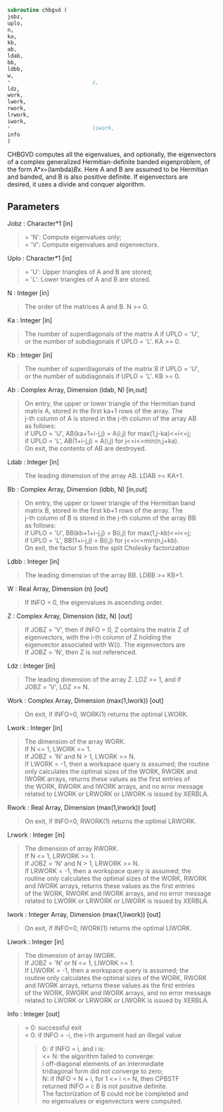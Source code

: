 ```fortran  
subroutine chbgvd (  
jobz,  
uplo,  
n,  
ka,  
kb,  
ab,  
ldab,  
bb,  
ldbb,  
w,  
*                          z,  
ldz,  
work,  
lwork,  
rwork,  
lrwork,  
iwork,  
*                          liwork,  
info  
)  
```  
  
CHBGVD computes all the eigenvalues, and optionally, the eigenvectors  
of a complex generalized Hermitian-definite banded eigenproblem, of  
the form A*x=(lambda)*B*x. Here A and B are assumed to be Hermitian  
and banded, and B is also positive definite.  If eigenvectors are  
desired, it uses a divide and conquer algorithm.  
  
  
## Parameters  
Jobz : Character*1 [in]  
> = 'N':  Compute eigenvalues only;  
> = 'V':  Compute eigenvalues and eigenvectors.  
  
Uplo : Character*1 [in]  
> = 'U':  Upper triangles of A and B are stored;  
> = 'L':  Lower triangles of A and B are stored.  
  
N : Integer [in]  
> The order of the matrices A and B.  N >= 0.  
  
Ka : Integer [in]  
> The number of superdiagonals of the matrix A if UPLO = 'U',  
> or the number of subdiagonals if UPLO = 'L'. KA >= 0.  
  
Kb : Integer [in]  
> The number of superdiagonals of the matrix B if UPLO = 'U',  
> or the number of subdiagonals if UPLO = 'L'. KB >= 0.  
  
Ab : Complex Array, Dimension (ldab, N) [in,out]  
> On entry, the upper or lower triangle of the Hermitian band  
> matrix A, stored in the first ka+1 rows of the array.  The  
> j-th column of A is stored in the j-th column of the array AB  
> as follows:  
> if UPLO = 'U', AB(ka+1+i-j,j) = A(i,j) for max(1,j-ka)<=i<=j;  
> if UPLO = 'L', AB(1+i-j,j)    = A(i,j) for j<=i<=min(n,j+ka).  
> On exit, the contents of AB are destroyed.  
  
Ldab : Integer [in]  
> The leading dimension of the array AB.  LDAB >= KA+1.  
  
Bb : Complex Array, Dimension (ldbb, N) [in,out]  
> On entry, the upper or lower triangle of the Hermitian band  
> matrix B, stored in the first kb+1 rows of the array.  The  
> j-th column of B is stored in the j-th column of the array BB  
> as follows:  
> if UPLO = 'U', BB(kb+1+i-j,j) = B(i,j) for max(1,j-kb)<=i<=j;  
> if UPLO = 'L', BB(1+i-j,j)    = B(i,j) for j<=i<=min(n,j+kb).  
> On exit, the factor S from the split Cholesky factorization  
  
Ldbb : Integer [in]  
> The leading dimension of the array BB.  LDBB >= KB+1.  
  
W : Real Array, Dimension (n) [out]  
> If INFO = 0, the eigenvalues in ascending order.  
  
Z : Complex Array, Dimension (ldz, N) [out]  
> If JOBZ = 'V', then if INFO = 0, Z contains the matrix Z of  
> eigenvectors, with the i-th column of Z holding the  
> eigenvector associated with W(i). The eigenvectors are  
> If JOBZ = 'N', then Z is not referenced.  
  
Ldz : Integer [in]  
> The leading dimension of the array Z.  LDZ >= 1, and if  
> JOBZ = 'V', LDZ >= N.  
  
Work : Complex Array, Dimension (max(1,lwork)) [out]  
> On exit, if INFO=0, WORK(1) returns the optimal LWORK.  
  
Lwork : Integer [in]  
> The dimension of the array WORK.  
> If N <= 1,               LWORK >= 1.  
> If JOBZ = 'N' and N > 1, LWORK >= N.  
> If LWORK = -1, then a workspace query is assumed; the routine  
> only calculates the optimal sizes of the WORK, RWORK and  
> IWORK arrays, returns these values as the first entries of  
> the WORK, RWORK and IWORK arrays, and no error message  
> related to LWORK or LRWORK or LIWORK is issued by XERBLA.  
  
Rwork : Real Array, Dimension (max(1,lrwork)) [out]  
> On exit, if INFO=0, RWORK(1) returns the optimal LRWORK.  
  
Lrwork : Integer [in]  
> The dimension of array RWORK.  
> If N <= 1,               LRWORK >= 1.  
> If JOBZ = 'N' and N > 1, LRWORK >= N.  
> If LRWORK = -1, then a workspace query is assumed; the  
> routine only calculates the optimal sizes of the WORK, RWORK  
> and IWORK arrays, returns these values as the first entries  
> of the WORK, RWORK and IWORK arrays, and no error message  
> related to LWORK or LRWORK or LIWORK is issued by XERBLA.  
  
Iwork : Integer Array, Dimension (max(1,liwork)) [out]  
> On exit, if INFO=0, IWORK(1) returns the optimal LIWORK.  
  
Liwork : Integer [in]  
> The dimension of array IWORK.  
> If JOBZ = 'N' or N <= 1, LIWORK >= 1.  
> If LIWORK = -1, then a workspace query is assumed; the  
> routine only calculates the optimal sizes of the WORK, RWORK  
> and IWORK arrays, returns these values as the first entries  
> of the WORK, RWORK and IWORK arrays, and no error message  
> related to LWORK or LRWORK or LIWORK is issued by XERBLA.  
  
Info : Integer [out]  
> = 0:  successful exit  
> < 0:  if INFO = -i, the i-th argument had an illegal value  
> > 0:  if INFO = i, and i is:  
> <= N:  the algorithm failed to converge:  
> i off-diagonal elements of an intermediate  
> tridiagonal form did not converge to zero;  
> > N:   if INFO = N + i, for 1 <= i <= N, then CPBSTF  
> returned INFO = i: B is not positive definite.  
> The factorization of B could not be completed and  
> no eigenvalues or eigenvectors were computed.  
  
